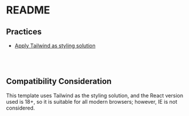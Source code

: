# README

## Practices

- [Apply Tailwind as styling solution](https://github.com/reboottime/react-boilerplate/issues/4)


<br />
<br />

## Compatibility Consideration

This template uses Tailwind as the styling solution, and the React version used is 18+, so it is suitable for all modern browsers; however, IE is not considered.
